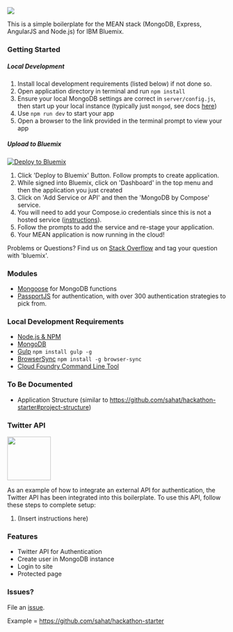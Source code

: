 <img src="https://dl.dropboxusercontent.com/s/vd367cadrk97zjg/MEAN%20Logo.jpg">

This is a simple boilerplate for the MEAN stack (MongoDB, Express, AngularJS and Node.js) for IBM Bluemix.

### Getting Started

##### Local Development
1. Install local development requirements (listed below) if not done so.
2. Open application directory in terminal and run `npm install`
3. Ensure your local MongoDB settings are correct in `server/config.js`, then start up your local instance (typically just `mongod`, see docs [here](https://docs.mongodb.org/getting-started/shell/installation/))
4. Use `npm run dev` to start your app
5. Open a browser to the link provided in the terminal prompt to view your app

##### Upload to Bluemix
[![Deploy to Bluemix](https://bluemix.net/deploy/button.png)](https://bluemix.net/deploy?repository=https://github.com/IBM-Bluemix/MEAN-Boilerplate)

1. Click 'Deploy to Bluemix' Button. Follow prompts to create application.
2. While signed into Bluemix, click on 'Dashboard' in the top menu and then the application you just created
3. Click on 'Add Service or API' and then the 'MongoDB by Compose' service.
4. You will need to add your Compose.io credentials since this is not a hosted service ([instructions](https://www.ng.bluemix.net/docs/services/MongoDBByCompose/index.html)).
5. Follow the prompts to add the service and re-stage your application.
6. Your MEAN application is now running in the cloud!

Problems or Questions? Find us on [Stack Overflow](https://stackoverflow.com/questions/tagged/bluemix) and tag your question with 'bluemix'.

### Modules
- [Mongoose](https://github.com/Automattic/mongoose) for MongoDB functions
- [PassportJS](http://passportjs.org) for authentication, with over 300 authentication strategies to pick from.

### Local Development Requirements
- [Node.js & NPM](https://nodejs.org/en/download/)
- [MongoDB](https://www.mongodb.org)
- [Gulp](http://gulpjs.com/) `npm install gulp -g`
- [BrowserSync](http://www.browsersync.io) `npm install -g browser-sync`
- [Cloud Foundry Command Line Tool](https://docs.cloudfoundry.org/devguide/installcf/)

### To Be Documented
- Application Structure (similar to https://github.com/sahat/hackathon-starter#project-structure)

### Twitter API
<img src="https://g.twimg.com/Twitter_logo_blue.png" width="100">

As an example of how to integrate an external API for authentication, the Twitter API has been integrated into this boilerplate. To use this API, follow these steps to complete setup:
 
1. (Insert instructions here)


### Features
- Twitter API for Authentication
- Create user in MongoDB instance
- Login to site
- Protected page

### Issues?
File an [issue](https://github.com/IBM-Bluemix/MEAN-Boilerplate/issues).


Example = https://github.com/sahat/hackathon-starter
